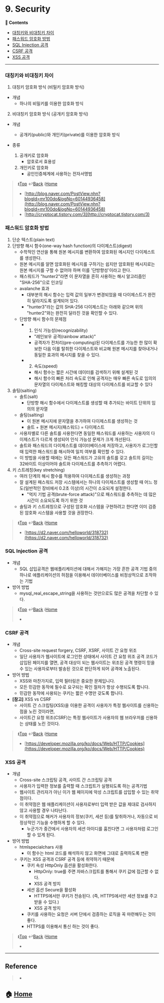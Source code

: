 # 9. Security
**:book: Contents**

- [대칭키와 비대칭키 차이](#대칭키와-비대칭키-차이)
- [패스워드 암호화 방법](#패스워드-암호화-방법)
- [SQL Injection 공격](#sql-injection-공격)
- [CSRF 공격](#csrf-공격)
- [XSS 공격](#xss-공격)

---

### 대칭키와 비대칭키 차이 
1. 대칭키 암호화 방식 (비밀키 암호화 방식)
- 개념 
    - 하나의 비밀키를 이용한 암호화 방식 
2. 비대칭키 암호화 방식 (공개키 암호화 방식)
- 개념 
    - 공개키(public)와 개인키(private)를 이용한 암호화 방식 
- 종류 
    1. 공개키로 암호화
        - 암호로서 효용성
    2. 개인키로 암호화
        - 공인인증체계에 사용하는 전자서명법
        
    <!-- - 암호화, 복호화시킬 수 있는 서로 다른 키 2개가 존재하는데 이 두 개의 키는 서로 1번 키로 암호화하면 반드시 2번키로만 복호화할 수 있고 2번 키로 암호화하면 반드시 1번키로만 복호화할 수 있는 룰이 있는 것이다.
    - 그 중에서 하나 키는 모두에게 공개키로 공개키 저장소에 등록해놓고 그 누구에게도 알려주지않고 개인(서버)만 알고 있는 개인키를 서버가 소유해서 통신하는 방식 -->
<!-- - 예시 
    - A와 B가 존재하고 A와 B 둘다 공개키와 비밀키를 소유하고 있다.
    - A가 평문을 B에게 보내고자 할 때 A는 B의 공개키를 가져와 암호화하여 전달한다.
    - B는 전달받은 암호문(B의 공개키로 암호화된 평문)을 B의 비밀키로 복호화 하여 평문을 얻는다.
    - 반대로 B 또한 A에게 평문을 전달할 때 A의 공개키를 사용하면 된다. -->
  
> :arrow_double_up:[Top](#9-security)    :leftwards_arrow_with_hook:[Back](https://github.com/WeareSoft/tech-interview#9-security)    :information_source:[Home](https://github.com/WeareSoft/tech-interview#tech-interview)
> - [http://blog.naver.com/PostView.nhn?blogId=mr100do&logNo=60144936458](http://blog.naver.com/PostView.nhn?blogId=mr100do&logNo=60144936458)
> - [http://cryptocat.tistory.com/3](http://cryptocat.tistory.com/3)

### 패스워드 암호화 방법 
1. 단순 텍스트(plain text)
2. 단방향 해시 함수(one-way hash function)의 다이제스트(digest)
    * 수학적인 연산을 통해 원본 메시지를 변환하여 암호화된 메시지인 다이제스트를 생성한다. 
    * 원본 메시지를 알면 암호화된 메시지를 구하기는 쉽지만 암호화된 메시지로는 원본 메시지를 구할 수 없어야 하며 이를 '단방향성'이라고 한다.
    * 패스워드가 "hunter2"라면 이 문자열을 흔히 사용하는 해시 알고리즘인 "SHA-256"으로 인코딩
    * avalanche 효과
        * 대부분의 해시 함수는 입력 값의 일부가 변경되었을 때 다이제스트가 완전히 달라지도록 설계되어 있다. 
        * "hunter3"라는 값의 SHA-256 다이제스트는 아래와 같으며 위의 "hunter2"와는 완전히 달라진 것을 확인할 수 있다.
    * 단방향 해시 함수의 문제점
        * 1. 인식 가능성(recognizability)
            * "레인보우 공격(rainbow attack)"
            * 공격자가 전처리(pre-computing)된 다이제스트를 가능한 한 많이 확보한 다음 이를 탈취한 다이제스트와 비교해 원본 메시지를 찾아내거나 동일한 효과의 메시지를 찾을 수 있다.
        * 2. 속도(speed)
            * 해시 함수는 짧은 시간에 데이터를 검색하기 위해 설계된 것
            * 해시 함수의 빠른 처리 속도로 인해 공격자는 매우 빠른 속도로 임의의 문자열의 다이제스트와 해킹할 대상의 다이제스트를 비교할 수 있다
3. 솔팅(salting)
    * 솔트(salt)
        * 단방향 해시 함수에서 다이제스트를 생성할 때 추가되는 바이트 단위의 임의의 문자열
    * 솔팅(salting)
        * 이 원본 메시지에 문자열을 추가하여 다이제스트를 생성하는 것
        * 솔트 + 원본 메시지(패스워드) = 다이제스트
    * 사용자별로 다른 솔트를 사용한다면 동일한 패스워드를 사용하는 사용자의 다이제스트가 다르게 생성되어 인식 가능성 문제가 크게 개선된다.
    * 솔트와 패스워드의 다이제스트를 데이터베이스에 저장하고, 사용자가 로그인할 때 입력한 패스워드를 해시하여 일치 여부를 확인할 수 있다. 
    * 이 방법을 사용할 때에는 모든 패스워드가 고유의 솔트를 갖고 솔트의 길이는 32바이트 이상이어야 솔트와 다이제스트를 추측하기 어렵다.
4. 키 스트레칭(key stretching)
    * 여러 단계의 해시 함수를 적용하여 다이제스트를 생성하는 과정
    * 잘 설계된 패스워드 저장 시스템에서는 하나의 다이제스트를 생성할 때 어느 정도(일반적인 장비에서 0.2초 이상)의 시간이 소요되게 설정한다.
        * "억지 기법 공격(brute-force attack)"으로 패스워드를 추측하는 데 많은 시간이 소요되도록 하기 위한 것
    * 솔팅과 키 스트레칭으로 구성된 암호화 시스템을 구현하려고 한다면 이미 검증된 암호화 시스템을 사용할 것을 권장한다. 

<!-- * 참고) 안전한 패스워드 저장
    * 취약한 암호화 알고리즘(해시 함수)인 "SHA-1"
        * MD5, SHA-1, SHA-256, SHA-512 등의 해시 함수는 메시지 인증과 무결성 체크를 위한 것이다. 
        * 이것을 패스워드 인증을 위해 사용하면 인식 가능성과 빠른 처리 속도에 기인하는 취약점이 존재한다.
    * 해결법
        * 1. Adaptive Key Derivation Functions
            * 다이제스트를 생성할 때 솔팅과 키 스트레칭을 반복하며 솔트와 패스워드 외에도 입력 값을 추가하여 공격자가 쉽게 다이제스트를 유추할 수 없도록 하고 보안의 강도를 선택 -->

> :arrow_double_up:[Top](#9-security)    :leftwards_arrow_with_hook:[Back](https://github.com/WeareSoft/tech-interview#9-security)    :information_source:[Home](https://github.com/WeareSoft/tech-interview#tech-interview)
> - [https://d2.naver.com/helloworld/318732](https://d2.naver.com/helloworld/318732)

### SQL Injection 공격
* 개념 
    * SQL 삽입공격은 웹에플리케이션에 대해서 가해지는 가장 흔한 공격 기법 중의 하나로 에플리케이션의 허점을 이용해서 데이터베이스를 비정상적으로 조작하는 기법
* 방어 방법 
    * mysql_real_escape_string을 사용하는 것만으로도 많은 공격을 차단할 수 있다.

> :arrow_double_up:[Top](#9-security)    :leftwards_arrow_with_hook:[Back](https://github.com/WeareSoft/tech-interview#9-security)    :information_source:[Home](https://github.com/WeareSoft/tech-interview#tech-interview)
> - []()

### CSRF 공격
* 개념 
    * Cross-site request forgery, CSRF, XSRF, 사이트 간 요청 위조
    * 일단 사용자가 웹사이트에 로그인한 상태에서 사이트 간 요청 위조 공격 코드가 삽입된 페이지를 열면, 공격 대상이 되는 웹사이트는 위조된 공격 명령이 믿을 수 있는 사용자로부터 발송된 것으로 판단하게 되어 공격에 노출된다.
* 방어 방법 
    * XSS와 마찬가지로, 입력 필터링은 중요한 문제입니다.
    * 모든 민감한 동작에 필수로 요구되는 확인 절차가 항상 수행되도록 합니다.
    * 민감한 동작에 사용되는 쿠키는 짧은 수명만 갖도록 합니다.
* **[참고]** XSS vs CSRF
    * 사이트 간 스크립팅(XSS)을 이용한 공격이 사용자가 특정 웹사이트를 신용하는 점을 노린 것이라면, 
    * 사이트간 요청 위조(CSRF)는 특정 웹사이트가 사용자의 웹 브라우저를 신용하는 상태를 노린 것이다. 

> :arrow_double_up:[Top](#9-security)    :leftwards_arrow_with_hook:[Back](https://github.com/WeareSoft/tech-interview#9-security)    :information_source:[Home](https://github.com/WeareSoft/tech-interview#tech-interview)
> - [https://developer.mozilla.org/ko/docs/Web/HTTP/Cookies](https://developer.mozilla.org/ko/docs/Web/HTTP/Cookies)

### XSS 공격 
* 개념 
    * Cross-site 스크립팅 공격, 사이트 간 스크립팅 공격
    * 사용자가 입력한 정보를 출력할 때 스크립트가 실행되도록 하는 공격기법
    * 웹사이트 관리자가 아닌 이가 웹 페이지에 악성 스크립트를 삽입할 수 있는 취약점이다.
    * 이 취약점은 웹 애플리케이션이 사용자로부터 입력 받은 값을 제대로 검사하지 않고 사용할 경우 나타난다. 
    * 이 취약점으로 해커가 사용자의 정보(쿠키, 세션 등)를 탈취하거나, 자동으로 비정상적인 기능을 수행하게 할 수 있다.
        * 누군가가 중간에서 사용자의 세션 아이디를 훔친다면 그 사용자처럼 로그인할 수 있게 된다.
* 방어 방법 
    * htmlspecialchars 사용
        * 이 함수는 html 코드를 해석하지 않고 화면에 그대로 출력하도록 변환
    * 쿠키는 XSS 공격과 CSRF 공격 등에 취약하기 때문에 
        * 쿠키 속성 HttpOnly 옵션을 활성화한다.
            * HttpOnly: true를 주면 자바스크립트를 통해서 쿠키 값에 접근할 수 없다.
            * XSS 공격 방지
        * 세션 옵션 Secure을 활성화
            * HTTPS에서만 쿠키가 전송된다. (즉, HTTPS에서만 세션 정보를 주고받을 수 있다.)
            * XSS 공격 방지
        * 쿠키를 사용하는 요청은 서버 단에서 검증하는 로직을 꼭 마련해두는 것이 좋다.
        * HTTPS를 이용해서 통신 하는 것이 좋다.

> :arrow_double_up:[Top](#9-security)    :leftwards_arrow_with_hook:[Back](https://github.com/WeareSoft/tech-interview#9-security)    :information_source:[Home](https://github.com/WeareSoft/tech-interview#tech-interview)
> - []()

---

## Reference
> - []()


## :house: [Home](https://github.com/WeareSoft/tech-interview)
